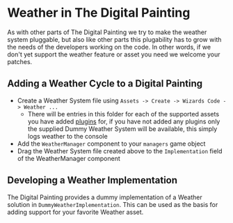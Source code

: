 # Weather in The Digital Painting

As with other parts of The Digital Painting we try to make the weather system pluggable, but also like other parts this plugability has to grow with the needs of the developers working on the code. In other words, if we don't yet support the weather feature or asset you need we welcome your patches.

## Adding a Weather Cycle to a Digital Painting

  * Create a Weather System file using `Assets -> Create -> Wizards Code -> Weather ... `
    * There will be entries in this folder for each of the supported assets you have added [plugins](../plugins/README.md) for, if you have not added any plugins only the supplied Dummy Weather System will be available, this simply logs weather to the console
  * Add the `WeatherManager` component to your `managers` game object
  * Drag the Weather System file created above to the `Implementation` field of the WeatherManager component

## Developing a Weather Implementation

The Digital Painting provides a dummy implementation of a Weather solution in `DummyWeatherImplementation`. This can be used as the basis for adding support for your favorite Weather asset.